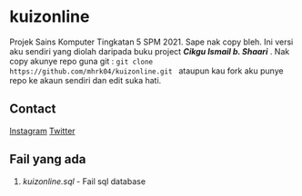 # kuizonline
Projek Sains Komputer Tingkatan 5 SPM 2021. Sape nak copy bleh. Ini versi aku sendiri yang diolah daripada buku project **_Cikgu Ismail b. Shaari_** . Nak copy akunye repo guna git : `git clone https://github.com/mhrk04/kuizonline.git ` ataupun kau fork aku punye repo ke akaun sendiri dan edit suka hati.


## Contact
[Instagram](https://www.instagram.com/mhaziqrk)
[Twitter](https://twitter.com/haziqrohaizan)
## Fail yang ada
1. _kuizonline.sql_ - Fail sql database

